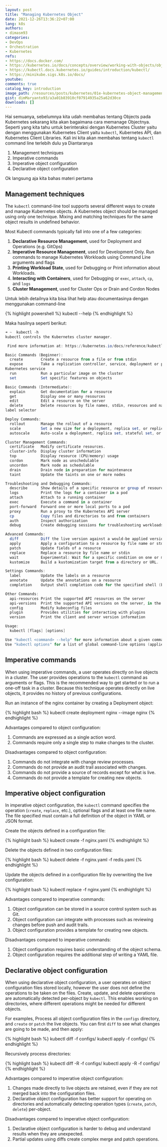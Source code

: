 ```yaml
---
layout: post
title: "Managing Kubernetes Object"
date: 2021-12-26T13:36:22+07:00
lang: k8s
authors:
- dimasm93
categories:
- DevOps
- Orchestration
- Kubernetes
refs: 
- https://docs.docker.com/
- https://kubernetes.io/docs/concepts/overview/working-with-objects/object-management/
- https://kubectl.docs.kubernetes.io/guides/introduction/kubectl/
- https://minikube.sigs.k8s.io/docs/
youtube: 
comments: true
catalog_key: introduction
image_path: /resources/posts/kubernetes/01e-kubernetes-object-management
gist: dimMaryanto93/a3a01b83910cf07914935a25a62d30ce
downloads: []
---
```



Hai semuanya, sebelumnya kita udah membahas tentang Objects pada Kubernetes sekarang kita akan bagaimana cara memanage Objectnya. Seperti yang kita tahu untuk berinteraksi dengan Kubernetes Cluster yaitu dengan menggunakan Kubernetes Client yaitu `kubectl`, Kubernetes API, dan Kubernetes Client Libraries. Kali ini kita akan membahas tentang `kubectl` command line terlebih dulu ya Diantaranya

1. Management techniques
2. Imperative commands
3. Imperative object configuration
4. Declarative object configuration

Ok langsung aja kita bahas materi pertama 

<!--more-->

## Management techniques

The `kubectl` command-line tool supports several different ways to create and manage Kubernetes objects. A Kubernetes object should be managed using only one technique. Mixing and matching techniques for the same object results in undefined behavior.

Most Kubectl commands typically fall into one of a few categories:

1. **Declarative Resource Management**, used for Deployment and Operations (e.g. GitOps)
2. **Imperative Resource Management**, used for Development Only. Run commands to manage Kubernetes Workloads using Command Line arguments and flags
3. **Printing Workload State**, used for Debugging or Print information about Workloads.
4. **Interacting with Containers**, used for Debugging or `exec`, `attach`, `cp`, and `logs`
5. **Cluster Management**, used for Cluster Ops or Drain and Cordon Nodes

Untuk lebih detailnya kita bisa lihat help atau documentasinya dengan menggunakan command-line

{% highlight powershell %}
kubectl --help
{% endhighlight %}

Maka hasilnya seperti berikut:

```powershell
➜ ~  kubectl -h
kubectl controls the Kubernetes cluster manager.

 Find more information at: https://kubernetes.io/docs/reference/kubectl/overview/

Basic Commands (Beginner):
  create        Create a resource from a file or from stdin
  expose        Take a replication controller, service, deployment or pod and expose it as a new
Kubernetes service
  run           Run a particular image on the cluster
  set           Set specific features on objects

Basic Commands (Intermediate):
  explain       Get documentation for a resource
  get           Display one or many resources
  edit          Edit a resource on the server
  delete        Delete resources by file names, stdin, resources and names, or by resources and
label selector

Deploy Commands:
  rollout       Manage the rollout of a resource
  scale         Set a new size for a deployment, replica set, or replication controller
  autoscale     Auto-scale a deployment, replica set, stateful set, or replication controller

Cluster Management Commands:
  certificate   Modify certificate resources.
  cluster-info  Display cluster information
  top           Display resource (CPU/memory) usage
  cordon        Mark node as unschedulable
  uncordon      Mark node as schedulable
  drain         Drain node in preparation for maintenance
  taint         Update the taints on one or more nodes

Troubleshooting and Debugging Commands:
  describe      Show details of a specific resource or group of resources
  logs          Print the logs for a container in a pod
  attach        Attach to a running container
  exec          Execute a command in a container
  port-forward  Forward one or more local ports to a pod
  proxy         Run a proxy to the Kubernetes API server
  cp            Copy files and directories to and from containers
  auth          Inspect authorization
  debug         Create debugging sessions for troubleshooting workloads and nodes

Advanced Commands:
  diff          Diff the live version against a would-be applied version
  apply         Apply a configuration to a resource by file name or stdin
  patch         Update fields of a resource
  replace       Replace a resource by file name or stdin
  wait          Experimental: Wait for a specific condition on one or many resources
  kustomize     Build a kustomization target from a directory or URL.

Settings Commands:
  label         Update the labels on a resource
  annotate      Update the annotations on a resource
  completion    Output shell completion code for the specified shell (bash or zsh)

Other Commands:
  api-resources Print the supported API resources on the server
  api-versions  Print the supported API versions on the server, in the form of "group/version"
  config        Modify kubeconfig files
  plugin        Provides utilities for interacting with plugins
  version       Print the client and server version information

Usage:
  kubectl [flags] [options]

Use "kubectl <command> --help" for more information about a given command.
Use "kubectl options" for a list of global command-line options (applies to all commands).
```

## Imperative commands

When using imperative commands, a user operates directly on live objects in a cluster. The user provides operations to the `kubectl` command as arguments or flags. This is the recommended way to get started or to run a one-off task in a cluster. Because this technique operates directly on live objects, it provides no history of previous configurations.

Run an instance of the nginx container by creating a Deployment object:

{% highlight bash %}
kubectl create deployment nginx --image nginx
{% endhighlight %}

Advantages compared to object configuration:

1. Commands are expressed as a single action word.
2. Commands require only a single step to make changes to the cluster.

Disadvantages compared to object configuration:

1. Commands do not integrate with change review processes.
2. Commands do not provide an audit trail associated with changes.
3. Commands do not provide a source of records except for what is live.
5. Commands do not provide a template for creating new objects.

## Imperative object configuration

In imperative object configuration, the `kubectl` command specifies the operation (`create`, `replace`, etc.), optional flags and at least one file name. The file specified must contain a full definition of the object in YAML or JSON format.

Create the objects defined in a configuration file:

{% highlight bash %}
kubectl create -f nginx.yaml
{% endhighlight %}

Delete the objects defined in two configuration files:

{% highlight bash %}
kubectl delete -f nginx.yaml -f redis.yaml
{% endhighlight %}

Update the objects defined in a configuration file by overwriting the live configuration:

{% highlight bash %}
kubectl replace -f nginx.yaml
{% endhighlight %}

Advantages compared to imperative commands:

1. Object configuration can be stored in a source control system such as Git.
2. Object configuration can integrate with processes such as reviewing changes before push and audit trails.
3. Object configuration provides a template for creating new objects.

Disadvantages compared to imperative commands:

1. Object configuration requires basic understanding of the object schema.
2. Object configuration requires the additional step of writing a YAML file.

## Declarative object configuration

When using declarative object configuration, a user operates on object configuration files stored locally, however the user does not define the operations to be taken on the files. Create, update, and delete operations are automatically detected per-object by `kubectl`. This enables working on directories, where different operations might be needed for different objects.

For examples, Process all object configuration files in the `configs` directory, and `create` or `patch` the live objects. You can first `diff` to see what changes are going to be made, and then apply:

{% highlight bash %}
kubectl diff -f configs/
kubectl apply -f configs/
{% endhighlight %}

Recursively process directories:

{% highlight bash %}
kubectl diff -R -f configs/
kubectl apply -R -f configs/
{% endhighlight %}

Advantages compared to imperative object configuration:

1. Changes made directly to live objects are retained, even if they are not merged back into the configuration files.
2. Declarative object configuration has better support for operating on directories and automatically detecting operation types (`create`, `patch`, `delete`) per-object.

Disadvantages compared to imperative object configuration:

1. Declarative object configuration is harder to debug and understand results when they are unexpected.
2. Partial updates using diffs create complex merge and patch operations.